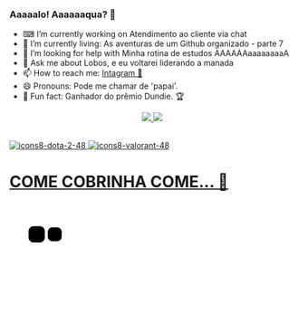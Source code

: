 ### Aaaaalo! Aaaaaaqua? 🚿

- ⌨ I’m currently working on Atendimento ao cliente via chat
- 🌱 I’m currently living: As aventuras de um Github organizado - parte 7
- 🤡 I’m looking for help with Minha rotina de estudos AAAAAAaaaaaaaaA
- 💬 Ask me about Lobos, e eu voltarei liderando a manada
- 📫 How to reach me: [Intagram 📸](https://www.instagram.com/guiifs_/)
- 😄 Pronouns: Pode me chamar de 'papai'.
- 🧻 Fun fact: Ganhador do prêmio Dundie. 🏆


<div align="center">
  <a href="https://github.com/rafaballerini">
  <img height="180em" src="https://github-readme-stats.vercel.app/api?username=Guiisantoos&show_icons=true&theme=dark&include_all_commits=true&count_private=true"/>
  <img height="180em" src="https://github-readme-stats.vercel.app/api/top-langs/?username=Guiisantoos&layout=compact&langs_count=7&theme=dark"/>
</div>
<div style="display: inline_block"><br>
  
 ![icons8-dota-2-48](https://user-images.githubusercontent.com/88292977/177912460-7061e069-c528-400a-92e7-095b0a1384bf.png)
 ![icons8-valorant-48](https://user-images.githubusercontent.com/88292977/177912631-22f03860-8208-4bf0-b294-073488ca9d07.png)

</div>
<h1> COME COBRINHA COME... 🐍

 ![Snake animation](https://github.com/Guiisantoos/Guiisantoos/blob/output/github-contribution-grid-snake.svg)</h1>
 
